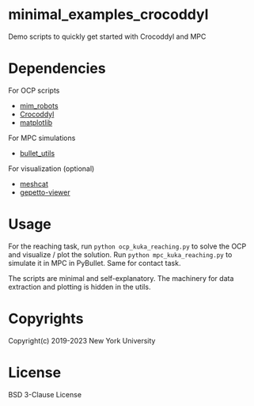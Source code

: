 # minimal_examples_crocoddyl
Demo scripts to quickly get started with Crocoddyl and MPC


# Dependencies
For OCP scripts
- [mim_robots](https://github.com/machines-in-motion/mim_robots)
- [Crocoddyl](https://github.com/loco-3d/crocoddyl) 
- [matplotlib](https://matplotlib.org/)

For MPC simulations 
- [bullet_utils](https://github.com/machines-in-motion/bullet_utils) 

For visualization (optional)
- [meshcat](https://github.com/meshcat-dev/meshcat) 
- [gepetto-viewer](https://github.com/Gepetto/gepetto-viewer) 

# Usage
For the reaching task, run `python ocp_kuka_reaching.py` to solve the OCP and visualize / plot the solution. Run `python mpc_kuka_reaching.py` to simulate it in MPC in PyBullet. Same for contact task.

The scripts are minimal and self-explanatory. The machinery for data extraction and plotting is hidden in the utils. 

# Copyrights
Copyright(c) 2019-2023 New York University

# License
BSD 3-Clause License
